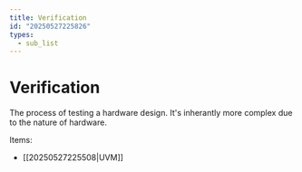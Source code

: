 ```yaml
---
title: Verification
id: "20250527225826"
types:
  - sub_list
---
```


# Verification
The process of testing a hardware design. It's inherantly more complex due to the nature of hardware.

Items:
- [[20250527225508|UVM]]